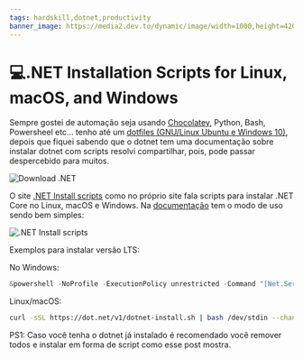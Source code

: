 ```yaml
---
tags: hardskill,dotnet,productivity
banner_image: https://media2.dev.to/dynamic/image/width=1000,height=420,fit=cover,gravity=auto,format=auto/https%3A%2F%2Fdev-to-uploads.s3.amazonaws.com%2Fuploads%2Farticles%2Fyvyzqzouqfi53smfmie4.jpg
---
```


# 💻.NET Installation Scripts for Linux, macOS, and Windows

Sempre gostei de automação seja usando [Chocolatey](https://chocolatey.org/), Python, Bash, Powersheel etc... tenho até um [dotfiles (GNU/Linux Ubuntu e Windows 10)](https://github.com/neiesc/dotfiles), depois que fiquei sabendo que o dotnet tem uma documentação sobre instalar dotnet com scripts resolvi compartilhar, pois, pode passar despercebido para muitos.

![Download .NET](https://dev-to-uploads.s3.amazonaws.com/uploads/articles/lvno8936skoa4rx6omol.png)

O site [.NET Install scripts](
https://dotnet.microsoft.com/download/dotnet/scripts) como no próprio site fala scripts para instalar .NET Core no Linux, macOS e Windows. Na [documentação](https://docs.microsoft.com/en-us/dotnet/core/tools/dotnet-install-script?WT.mc_id=dotnet-35129-website) tem o modo de uso sendo bem simples:

![.NET Install scripts](https://dev-to-uploads.s3.amazonaws.com/uploads/articles/f4m2m4xu0jwerql0t1jp.png)

Exemplos para instalar versão LTS:

No Windows:
```powershell
&powershell -NoProfile -ExecutionPolicy unrestricted -Command "[Net.ServicePointManager]::SecurityProtocol = [Net.SecurityProtocolType]::Tls12; &([scriptblock]::Create((Invoke-WebRequest -UseBasicParsing 'https://dot.net/v1/dotnet-install.ps1'))) -Channel LTS"
```

Linux/macOS:
```bash
curl -sSL https://dot.net/v1/dotnet-install.sh | bash /dev/stdin --channel LTS
```

PS1: Caso você tenha o dotnet já instalado é recomendado você remover todos e instalar em forma de script como esse post mostra.